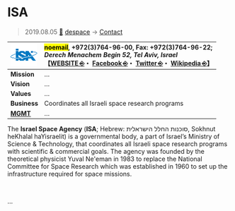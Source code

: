 # ISA
> 2019.08.05 [🚀](../../../index/index.md) [despace](../index.md) → [Contact](../contact.md)

|[![](../f/contact/i/isa_logo1_thumb.webp)](../f/contact/i/isa_logo1.webp)|<mark>noemail</mark>, +972(3)764-96-00, Fax: +972(3)764-96-22;<br> *Derech Menachem Begin 52, Tel Aviv, Israel*<br> 【[WEBSITE ⎆](http://space.gov.il/)・ [Facebook ⎆](https://he-il.facebook.com/IsraelSpaceAgency)・ [Twitter ⎆](https://twitter.com/ILSpaceAgency?lang=he)・ [Wikipedia ⎆](https://en.wikipedia.org/wiki/Israel_Space_Agency)】|
|:-|:-|
|**Mission**|…|
|**Vision**|…|
|**Values**|…|
|**Business**|Coordinates all Israeli space research programs|
|**[MGMT](../mgmt.md)**|…|

The **Israel Space Agency** (**ISA**; Hebrew: סוכנות החלל הישראלית, Sokhnut heKhalal haYisraelit) is a governmental body, a part of Israel’s Ministry of Science & Technology, that coordinates all Israeli space research programs with scientific & commercial goals. The agency was founded by the theoretical physicist Yuval Ne'eman in 1983 to replace the National Committee for Space Research which was established in 1960 to set up the infrastructure required for space missions.


<p style="page-break-after:always"> </p>

…
